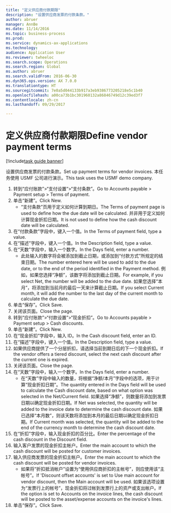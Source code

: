 ```yaml
--- 
title: "定义供应商付款期限"
description: "设置供应商发票的付款条款。"
author: abruer
manager: AnnBe
ms.date: 11/14/2016
ms.topic: business-process
ms.prod: 
ms.service: dynamics-ax-applications
ms.technology: 
audience: Application User
ms.reviewer: twheeloc
ms.search.scope: Operations
ms.search.region: Global
ms.author: abruer
ms.search.validFrom: 2016-06-30
ms.dyn365.ops.version: AX 7.0.0
ms.translationtype: HT
ms.sourcegitcommit: 7e0a5d044133b917a3eb9386773205218e5c1b40
ms.openlocfilehash: a00ca73b1bc301960132a86846749d12c39ed3f7
ms.contentlocale: zh-cn
ms.lasthandoff: 09/29/2017

---
```

# <a name="define-vendor-payment-terms"></a><span data-ttu-id="1db6d-103">定义供应商付款期限</span><span class="sxs-lookup"><span data-stu-id="1db6d-103">Define vendor payment terms</span></span>

[!include[task guide banner](../../includes/task-guide-banner.md)]

<span data-ttu-id="1db6d-104">设置供应商发票的付款条款。</span><span class="sxs-lookup"><span data-stu-id="1db6d-104">Set up payment terms for vendor invoices.</span></span> <span data-ttu-id="1db6d-105">本任务使用 USMF 公司进行演示。</span><span class="sxs-lookup"><span data-stu-id="1db6d-105">This task uses the USMF demo company.</span></span>

1. <span data-ttu-id="1db6d-106">转到“应付账款”>“支付设置“>“支付条款”。</span><span class="sxs-lookup"><span data-stu-id="1db6d-106">Go to Accounts payable > Payment setup > Terms of payment.</span></span>
2. <span data-ttu-id="1db6d-107">单击“新建”。</span><span class="sxs-lookup"><span data-stu-id="1db6d-107">Click New.</span></span>
    * <span data-ttu-id="1db6d-108">“支付条款”页用于定义如何计算到期日。</span><span class="sxs-lookup"><span data-stu-id="1db6d-108">The Terms of payment page is used to define how the due date will be calculated.</span></span> <span data-ttu-id="1db6d-109">并非用于定义如何计算现金折扣日期。</span><span class="sxs-lookup"><span data-stu-id="1db6d-109">It is not used to define how the cash discount date will be calculated.</span></span>  
3. <span data-ttu-id="1db6d-110">在“付款条款”字段中，键入一个值。</span><span class="sxs-lookup"><span data-stu-id="1db6d-110">In the Terms of payment field, type a value.</span></span>
4. <span data-ttu-id="1db6d-111">在“描述”字段中，键入一个值。</span><span class="sxs-lookup"><span data-stu-id="1db6d-111">In the Description field, type a value.</span></span>
5. <span data-ttu-id="1db6d-112">在“天数”字段中，输入一个数字。</span><span class="sxs-lookup"><span data-stu-id="1db6d-112">In the Days field, enter a number.</span></span>
    * <span data-ttu-id="1db6d-113">此处输入的数字将会被添加到截止日期，或添加到“付款方式”所规定的结束日期。</span><span class="sxs-lookup"><span data-stu-id="1db6d-113">The number entered here will be used to add to the due date, or to the end of the period identified in the Payment method.</span></span> <span data-ttu-id="1db6d-114">例如，如果您选择“净额”，该数字将添加到截止日期。</span><span class="sxs-lookup"><span data-stu-id="1db6d-114">For example, if you select Net, the number will be added to the due date.</span></span> <span data-ttu-id="1db6d-115">如果您选择“本月”，将添加到当前月的最后一天来计算截止日期。</span><span class="sxs-lookup"><span data-stu-id="1db6d-115">If you select Current month, it will add the number to the last day of the current month to calculate the due date.</span></span>  
6. <span data-ttu-id="1db6d-116">单击“保存”。</span><span class="sxs-lookup"><span data-stu-id="1db6d-116">Click Save.</span></span>
7. <span data-ttu-id="1db6d-117">关闭该页面。</span><span class="sxs-lookup"><span data-stu-id="1db6d-117">Close the page.</span></span>
8. <span data-ttu-id="1db6d-118">转到“应付账款”>“付款设置”>“现金折扣”。</span><span class="sxs-lookup"><span data-stu-id="1db6d-118">Go to Accounts payable > Payment setup > Cash discounts.</span></span>
9. <span data-ttu-id="1db6d-119">单击“新建”。</span><span class="sxs-lookup"><span data-stu-id="1db6d-119">Click New.</span></span>
10. <span data-ttu-id="1db6d-120">在“现金折扣”字段中，输入 ID。</span><span class="sxs-lookup"><span data-stu-id="1db6d-120">In the Cash discount field, enter an ID.</span></span>
11. <span data-ttu-id="1db6d-121">在“描述”字段中，键入一个值。</span><span class="sxs-lookup"><span data-stu-id="1db6d-121">In the Description field, type a value.</span></span>
12. <span data-ttu-id="1db6d-122">如果供应商提供了一个分层折扣，请选择当前到期日后的下一个现金折扣。</span><span class="sxs-lookup"><span data-stu-id="1db6d-122">If the vendor offers a tiered discount, select the next cash discount after the current one is expired.</span></span>
13. <span data-ttu-id="1db6d-123">关闭该页面。</span><span class="sxs-lookup"><span data-stu-id="1db6d-123">Close the page.</span></span>
14. <span data-ttu-id="1db6d-124">在“天数”字段中，输入一个数字。</span><span class="sxs-lookup"><span data-stu-id="1db6d-124">In the Days field, enter a number.</span></span>
    * <span data-ttu-id="1db6d-125">在“天数”字段中输入的数量，将根据“净额/本月”字段中的选项，用于计算“现金折扣日期”。</span><span class="sxs-lookup"><span data-stu-id="1db6d-125">The quantity entered in the Days field will be used to calculate the Cash discount date, based on what option was selected in the Net/Current field.</span></span> <span data-ttu-id="1db6d-126">如果选择“净额”，则数量将添加到发票日期以确定现金折扣日期。</span><span class="sxs-lookup"><span data-stu-id="1db6d-126">If Net was selected, the quantity will be added to the invoice date to determine the cash discount date.</span></span> <span data-ttu-id="1db6d-127">如果已选择“本月数”，则该天数将添加到本月的最后日期以确定现金折扣日期。</span><span class="sxs-lookup"><span data-stu-id="1db6d-127">If Current month was selected, the quantity will be added to the end of the currency month to determine the cash discount date.</span></span>  
15. <span data-ttu-id="1db6d-128">在“折扣”字段中，输入现金折扣的百分比。</span><span class="sxs-lookup"><span data-stu-id="1db6d-128">Enter the percentage of the cash discount in the Discount field.</span></span> 
16. <span data-ttu-id="1db6d-129">输入客户发票的现金折扣主帐户。</span><span class="sxs-lookup"><span data-stu-id="1db6d-129">Enter the main account to which the cash discount will be posted for customer invoices.</span></span>
17. <span data-ttu-id="1db6d-130">输入供应商发票的现金折扣主帐户。</span><span class="sxs-lookup"><span data-stu-id="1db6d-130">Enter the main account to which the cash discount will be posted for vendor invoices.</span></span>
    * <span data-ttu-id="1db6d-131">如果将“折扣抵消帐户”设置为“使用供应商折扣的主帐号”，则应使用该“主帐号”。</span><span class="sxs-lookup"><span data-stu-id="1db6d-131">If 'Discount offset accounts' is set to Use main account for vendor discount, then the Main account will be used.</span></span>  <span data-ttu-id="1db6d-132">如果该选项设置为“发票行上的帐号”，现金折扣将过帐到发票行上的资产或支出帐户。</span><span class="sxs-lookup"><span data-stu-id="1db6d-132">If the option is set to Accounts on the invoice lines, the cash discount will be posted to the asset/expense accounts on the invoice's lines.</span></span>  
18. <span data-ttu-id="1db6d-133">单击“保存”。</span><span class="sxs-lookup"><span data-stu-id="1db6d-133">Click Save.</span></span>


